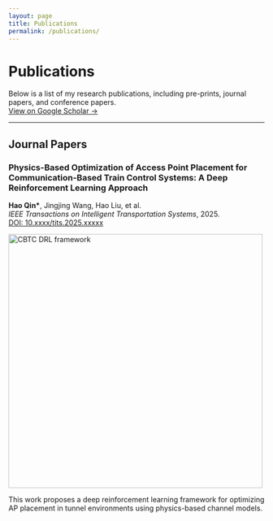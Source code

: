 ```yaml
---
layout: page
title: Publications
permalink: /publications/
---
```



#  Publications

Below is a list of my research publications, including pre-prints, journal papers, and conference papers.  
[View on Google Scholar →](https://scholar.google.ca/citations?user=aBmmwloAAAAJ&hl=en)

---
## Journal Papers

### Physics-Based Optimization of Access Point Placement for Communication-Based Train Control Systems: A Deep Reinforcement Learning Approach  
**Hao Qin\***, Jingjing Wang, Hao Liu, et al.  
*IEEE Transactions on Intelligent Transportation Systems*, 2025.  
[DOI: 10.xxxx/tits.2025.xxxxx](#)

<img src="/assets/img/papers/tits2025.png" alt="CBTC DRL framework" width="500"/>

This work proposes a deep reinforcement learning framework for optimizing AP placement in tunnel environments using physics-based channel models.
